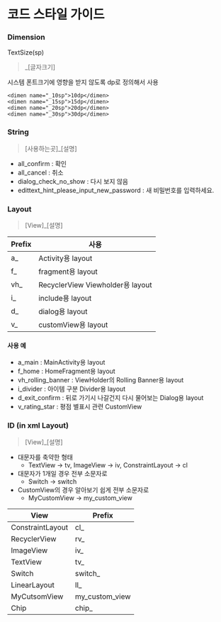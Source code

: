 # 코드 스타일 가이드

### Dimension

TextSize(sp)

> _[글자크기]

시스템 폰트크기에 영향을 받지 않도록 dp로 정의해서 사용

```
<dimen name="_10sp">10dp</dimen>
<dimen name="_15sp">15dp</dimen>
<dimen name="_20sp">20dp</dimen>
<dimen name="_30sp">30dp</dimen>
```



### String

> [사용하는곳]_[설명]

* all_confirm : 확인
* all_cancel : 취소
* dialog_check_no_show : 다시 보지 않음
* edittext_hint_please_input_new_password : 새 비밀번호를 입력하세요.



### Layout

> [View]_[설명]

| Prefix | 사용                             |
| ------ | -------------------------------- |
| a_     | Activity용 layout                |
| f_     | fragment용 layout                |
| vh_    | RecyclerView Viewholder용 layout |
| i_     | include용 layout                 |
| d_     | dialog용 layout                  |
| v_     | customView용 layout              |



#### 사용 예

* a_main : MainActivity용 layout
* f_home : HomeFragment용 layout
* vh_rolling_banner : ViewHolder의 Rolling Banner용 layout
* i_divider : 아이템 구분 Divider용 layout
* d_exit_confirm : 뒤로 가기시 나갈건지 다시 물어보는 Dialog용 layout
* v_rating_star : 평점 별표시 관련 CustomView

### ID (in xml Layout)

> [View]_[설명]

* 대문자를 축약한 형태
  * TextView -> tv, ImageView -> iv, ConstraintLayout -> cl
* 대문자가 1개일 경우 전부 소문자로
  * Switch -> switch
* CustomView의 경우 알아보기 쉽게 전부 소문자로
  * MyCustomView -> my_custom_view

| View             | Prefix         |
| ---------------- | -------------- |
| ConstraintLayout | cl_            |
| RecyclerView     | rv_            |
| ImageView        | iv_            |
| TextView         | tv_            |
| Switch           | switch_        |
| LinearLayout     | ll_            |
| MyCutsomView     | my_custom_view |
| Chip             | chip_          |

